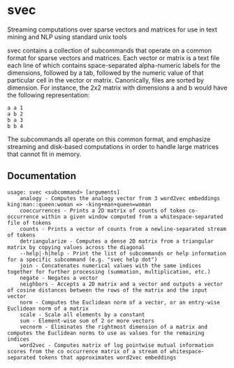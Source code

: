# svec
Streaming computations over sparse vectors and matrices for use in text mining and NLP using standard unix tools

svec contains a collection of subcommands that operate on a common format for sparse vectors and matrices. Each vector or matrix is a text file each line of which contains space-separated alpha-numeric labels for the dimensions, followed by a tab, followed by the numeric value of that particular cell in the vector or matrix. Canonically, files are sorted by dimension. For instance, the 2x2 matrix with dimensions a and b would have the following representation:

```
a a	1
a b	2
b a	3
b b	4
```

The subcommands all operate on this common format, and emphasize streaming and disk-based computations in order to handle large matrices that cannot fit in memory.

## Documentation
```
usage: svec <subcommand> [arguments]
	analogy - Computes the analogy vector from 3 word2vec embeddings king:man::queen:woman => -king+man+queen=woman
	cooccurrences - Prints a 2D matrix of counts of token co-occurrence within a given window computed from a whitespace-separated file of tokens
	counts - Prints a vector of counts from a newline-separated stream of tokens
	detriangularize - Computes a dense 2D matrix from a triangular matrix by copying values across the diagonal
	--help|-h|help - Print the list of subcommands or help information for a specific subcommand (e.g. "svec help dot")
	join - Concatenates numerical values with the same indices together for further processing (summation, multiplication, etc.)
	negate - Negates a vector
	neighbors - Accepts a 2D matrix and a vector and outputs a vector of cosine distances between the rows of the matrix and the input vector
	norm - Computes the Euclidean norm of a vector, or an entry-wise Euclidean norm of a matrix
	scale - Scale all elements by a constant
	sum - Element-wise sum of 2 or more vectors
	vecnorm - Eliminates the rightmost dimension of a matrix and computes the Euclidean norms to use as values for the remaining indices
	word2vec - Computes matrix of log pointwise mutual information scores from the co occurrence matrix of a stream of whitespace-separated tokens that approximates word2vec embeddings
```
